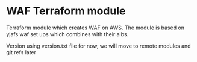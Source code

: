 # WAF Terraform module

Terraform module which creates WAF on AWS. The module is based on yjafs waf set ups which combines with their albs.


Version using version.txt file for now, we will move to remote modules and git refs later

